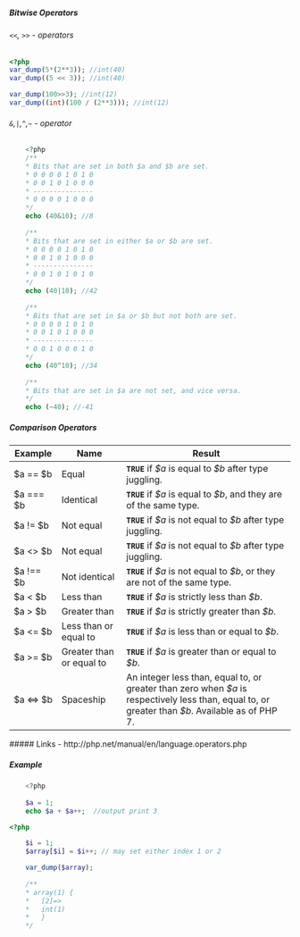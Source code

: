 ##### Bitwise Operators

###### `<<`, `>>` - operators
```PHP
<?php
var_dump(5*(2**3)); //int(40)
var_dump((5 << 3)); //int(40)

var_dump(100>>3); //int(12)
var_dump((int)(100 / (2**3))); //int(12)
```


###### `&`,`|`,`^`,`~` - operator
```PHP
    <?php
    /**
    * Bits that are set in both $a and $b are set. 
    * 0 0 0 0 1 0 1 0 
    * 0 0 1 0 1 0 0 0 
    * --------------- 
    * 0 0 0 0 1 0 0 0
    */
    echo (40&10); //8
    
    /**
    * Bits that are set in either $a or $b are set.
    * 0 0 0 0 1 0 1 0 
    * 0 0 1 0 1 0 0 0 
    * --------------- 
    * 0 0 1 0 1 0 1 0
    */
    echo (40|10); //42
    
    /**
    * Bits that are set in $a or $b but not both are set.
    * 0 0 0 0 1 0 1 0 
    * 0 0 1 0 1 0 0 0 
    * --------------- 
    * 0 0 1 0 0 0 1 0
    */
    echo (40^10); //34
    
    /**
    * Bits that are set in $a are not set, and vice versa.
    */
    echo (~40); //-41
```
##### Comparison Operators 
<table class="doctable table">
 <thead>
  <tr>
   <th>Example</th>
   <th>Name</th>
   <th>Result</th>
  </tr>

 </thead>

 <tbody class="tbody">
  <tr>
   <td>$a == $b</td>
   <td>Equal</td>
   <td><strong><code>TRUE</code></strong> if <var class="varname"><var class="varname">$a</var></var> is equal to <var class="varname"><var class="varname">$b</var></var> after type juggling.</td>
  </tr>

  <tr>
   <td>$a === $b</td>
   <td>Identical</td>
   <td>
    <strong><code>TRUE</code></strong> if <var class="varname"><var class="varname">$a</var></var> is equal to <var class="varname"><var class="varname">$b</var></var>, and they are of the same
    type.
   </td>
  </tr>

  <tr>
   <td>$a != $b</td>
   <td>Not equal</td>
   <td><strong><code>TRUE</code></strong> if <var class="varname"><var class="varname">$a</var></var> is not equal to <var class="varname"><var class="varname">$b</var></var> after type juggling.</td>
  </tr>

  <tr>
   <td>$a &lt;&gt; $b</td>
   <td>Not equal</td>
   <td><strong><code>TRUE</code></strong> if <var class="varname"><var class="varname">$a</var></var> is not equal to <var class="varname"><var class="varname">$b</var></var> after type juggling.</td>
  </tr>

  <tr>
   <td>$a !== $b</td>
   <td>Not identical</td>
   <td>
    <strong><code>TRUE</code></strong> if <var class="varname"><var class="varname">$a</var></var> is not equal to <var class="varname"><var class="varname">$b</var></var>, or they are not of the same
    type.
   </td>
  </tr>

  <tr>
   <td>$a &lt; $b</td>
   <td>Less than</td>
   <td><strong><code>TRUE</code></strong> if <var class="varname"><var class="varname">$a</var></var> is strictly less than <var class="varname"><var class="varname">$b</var></var>.</td>
  </tr>

  <tr>
   <td>$a &gt; $b</td>
   <td>Greater than</td>
   <td><strong><code>TRUE</code></strong> if <var class="varname"><var class="varname">$a</var></var> is strictly greater than <var class="varname"><var class="varname">$b</var></var>.</td>
  </tr>

  <tr>
   <td>$a &lt;= $b</td>
   <td>Less than or equal to </td>
   <td><strong><code>TRUE</code></strong> if <var class="varname"><var class="varname">$a</var></var> is less than or equal to <var class="varname"><var class="varname">$b</var></var>.</td>
  </tr>

  <tr>
   <td>$a &gt;= $b</td>
   <td>Greater than or equal to </td>
   <td><strong><code>TRUE</code></strong> if <var class="varname"><var class="varname">$a</var></var> is greater than or equal to <var class="varname"><var class="varname">$b</var></var>.</td>
  </tr>

  <tr>
   <td>$a &lt;=&gt; $b</td>
   <td>Spaceship</td>
   <td>
    An <span class="type">integer</span> less than, equal to, or greater than zero when
    <var class="varname"><var class="varname">$a</var></var> is respectively less than, equal to, or greater
    than <var class="varname"><var class="varname">$b</var></var>. Available as of PHP 7.
   </td>
  </tr>

 </tbody>

</table>
##### Links
- http://php.net/manual/en/language.operators.php

##### Example
```PHP
    <?php
    
    $a = 1;
    echo $a + $a++;  //output print 3 

```

```PHP
<?php

    $i = 1;
    $array[$i] = $i++; // may set either index 1 or 2

    var_dump($array);
    
    /**
    * array(1) {
    *   [2]=>
    *   int(1)
    *   }
    */
```
